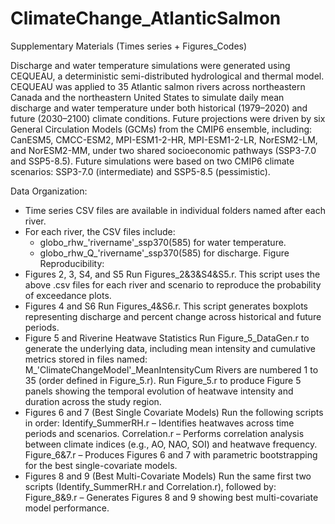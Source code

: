 # ClimateChange_AtlanticSalmon

Supplementary Materials (Times series + Figures_Codes)

Discharge and water temperature simulations were generated using CEQUEAU, a deterministic semi-distributed hydrological and thermal model. CEQUEAU was applied to 35 Atlantic salmon rivers across northeastern Canada and the northeastern United States to simulate daily mean discharge and water temperature under both historical (1979–2020) and future (2030–2100) climate conditions.
Future projections were driven by six General Circulation Models (GCMs) from the CMIP6 ensemble, including:
CanESM5, CMCC-ESM2, MPI-ESM1-2-HR, MPI-ESM1-2-LR, NorESM2-LM, and NorESM2-MM, under two shared socioeconomic pathways (SSP3-7.0 and SSP5-8.5).
Future simulations were based on two CMIP6 climate scenarios: SSP3-7.0 (intermediate) and SSP5-8.5 (pessimistic).

Data Organization:
-  Time series CSV files are available in individual folders named after each river.
-  For each river, the CSV files include:
    -  globo_rhw_'rivername'_ssp370(585) for water temperature.
    -  globo_rhw_Q_'rivername'_ssp370(585) for discharge.
Figure Reproducibility:
-  Figures 2, 3, S4, and S5
    Run Figures_2&3&S4&S5.r. This script uses the above .csv files for each river and scenario to reproduce the probability of exceedance plots.
-  Figures 4 and S6
    Run Figures_4&S6.r. This script generates boxplots representing discharge and percent change across historical and future periods.
-  Figure 5 and Riverine Heatwave Statistics
    Run Figure_5_DataGen.r to generate the underlying data, including mean intensity and cumulative metrics stored in files named: M_'ClimateChangeModel'_MeanIntensityCum
    Rivers are numbered 1 to 35 (order defined in Figure_5.r).
    Run Figure_5.r to produce Figure 5 panels showing the temporal evolution of heatwave intensity and duration across the study region.
-  Figures 6 and 7 (Best Single Covariate Models)
    Run the following scripts in order:
    Identify_SummerRH.r – Identifies heatwaves across time periods and scenarios.
    Correlation.r – Performs correlation analysis between climate indices (e.g., AO, NAO, SOI) and heatwave frequency.
    Figure_6&7.r – Produces Figures 6 and 7 with parametric bootstrapping for the best single-covariate models.
-  Figures 8 and 9 (Best Multi-Covariate Models)
    Run the same first two scripts (Identify_SummerRH.r and Correlation.r), followed by:
    Figure_8&9.r – Generates Figures 8 and 9 showing best multi-covariate model performance.
